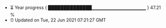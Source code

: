 - ⏳ Year progress { ██████████████▁▁▁▁▁▁▁▁▁▁▁▁▁▁▁▁ } 47.21 %
- ⏰ Updated on Tue, 22 Jun 2021 07:21:27 GMT

